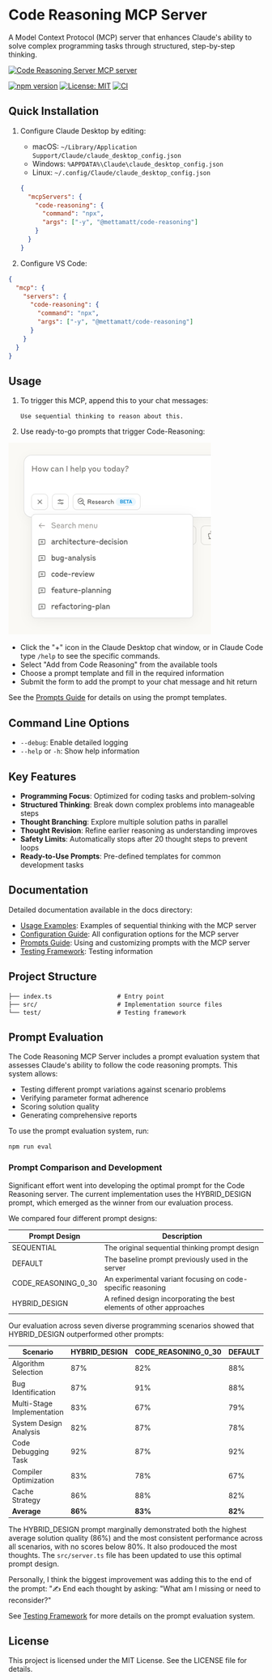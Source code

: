 # Code Reasoning MCP Server

A Model Context Protocol (MCP) server that enhances Claude's ability to solve complex programming tasks through structured, step-by-step thinking.

<a href="https://glama.ai/mcp/servers/@mettamatt/code-reasoning">
  <img width="380" height="200" src="https://glama.ai/mcp/servers/@mettamatt/code-reasoning/badge" alt="Code Reasoning Server MCP server" />
</a>

[![npm version](https://img.shields.io/npm/v/@mettamatt/code-reasoning.svg)](https://www.npmjs.com/package/@mettamatt/code-reasoning)
[![License: MIT](https://img.shields.io/badge/License-MIT-blue.svg)](https://opensource.org/licenses/MIT)
[![CI](https://github.com/mettamatt/code-reasoning/actions/workflows/ci.yml/badge.svg)](https://github.com/mettamatt/code-reasoning/actions/workflows/ci.yml)

## Quick Installation

1. Configure Claude Desktop by editing:

   - macOS: `~/Library/Application Support/Claude/claude_desktop_config.json`
   - Windows: `%APPDATA%\Claude\claude_desktop_config.json`
   - Linux: `~/.config/Claude/claude_desktop_config.json`

   ```json
   {
     "mcpServers": {
       "code-reasoning": {
         "command": "npx",
         "args": ["-y", "@mettamatt/code-reasoning"]
       }
     }
   }
   ```

2. Configure VS Code:

```json
{
  "mcp": {
    "servers": {
      "code-reasoning": {
        "command": "npx",
        "args": ["-y", "@mettamatt/code-reasoning"]
      }
    }
  }
}
```

## Usage

1. To trigger this MCP, append this to your chat messages:

   ```
   Use sequential thinking to reason about this.
   ```

2. Use ready-to-go prompts that trigger Code-Reasoning:

![Code Reasoning Prompts](./docs/prompts.png)

- Click the "+" icon in the Claude Desktop chat window, or in Claude Code type `/help` to see the specific commands.
- Select "Add from Code Reasoning" from the available tools
- Choose a prompt template and fill in the required information
- Submit the form to add the prompt to your chat message and hit return

See the [Prompts Guide](./docs/prompts.md) for details on using the prompt templates.

## Command Line Options

- `--debug`: Enable detailed logging
- `--help` or `-h`: Show help information

## Key Features

- **Programming Focus**: Optimized for coding tasks and problem-solving
- **Structured Thinking**: Break down complex problems into manageable steps
- **Thought Branching**: Explore multiple solution paths in parallel
- **Thought Revision**: Refine earlier reasoning as understanding improves
- **Safety Limits**: Automatically stops after 20 thought steps to prevent loops
- **Ready-to-Use Prompts**: Pre-defined templates for common development tasks

## Documentation

Detailed documentation available in the docs directory:

- [Usage Examples](./docs/examples.md): Examples of sequential thinking with the MCP server
- [Configuration Guide](./docs/configuration.md): All configuration options for the MCP server
- [Prompts Guide](./docs/prompts.md): Using and customizing prompts with the MCP server
- [Testing Framework](./docs/testing.md): Testing information

## Project Structure

```
├── index.ts                  # Entry point
├── src/                      # Implementation source files
└── test/                     # Testing framework
```

## Prompt Evaluation

The Code Reasoning MCP Server includes a prompt evaluation system that assesses Claude's ability to follow the code reasoning prompts. This system allows:

- Testing different prompt variations against scenario problems
- Verifying parameter format adherence
- Scoring solution quality
- Generating comprehensive reports

To use the prompt evaluation system, run:

```bash
npm run eval
```

### Prompt Comparison and Development

Significant effort went into developing the optimal prompt for the Code Reasoning server. The current implementation uses the HYBRID_DESIGN prompt, which emerged as the winner from our evaluation process.

We compared four different prompt designs:

| Prompt Design       | Description                                                          |
| ------------------- | -------------------------------------------------------------------- |
| SEQUENTIAL          | The original sequential thinking prompt design                       |
| DEFAULT             | The baseline prompt previously used in the server                    |
| CODE_REASONING_0_30 | An experimental variant focusing on code-specific reasoning          |
| HYBRID_DESIGN       | A refined design incorporating the best elements of other approaches |

Our evaluation across seven diverse programming scenarios showed that HYBRID_DESIGN outperformed other prompts:

| Scenario                   | HYBRID_DESIGN | CODE_REASONING_0_30 | DEFAULT | SEQUENTIAL |
| -------------------------- | ------------- | ------------------- | ------- | ---------- |
| Algorithm Selection        | 87%           | 82%                 | 88%     | 82%        |
| Bug Identification         | 87%           | 91%                 | 88%     | 92%        |
| Multi-Stage Implementation | 83%           | 67%                 | 79%     | 82%        |
| System Design Analysis     | 82%           | 87%                 | 78%     | 82%        |
| Code Debugging Task        | 92%           | 87%                 | 92%     | 92%        |
| Compiler Optimization      | 83%           | 78%                 | 67%     | 73%        |
| Cache Strategy             | 86%           | 88%                 | 82%     | 87%        |
| **Average**                | **86%**       | **83%**             | **82%** | **84%**    |

The HYBRID_DESIGN prompt marginally demonstrated both the highest average solution quality (86%) and the most consistent performance across all scenarios, with no scores below 80%. It also prodouced the most thoughts. The `src/server.ts` file has been updated to use this optimal prompt design.

Personally, I think the biggest improvement was adding this to the end of the prompt: "✍️ End each thought by asking: "What am I missing or need to reconsider?"

See [Testing Framework](./docs/testing.md) for more details on the prompt evaluation system.

## License

This project is licensed under the MIT License. See the LICENSE file for details.
